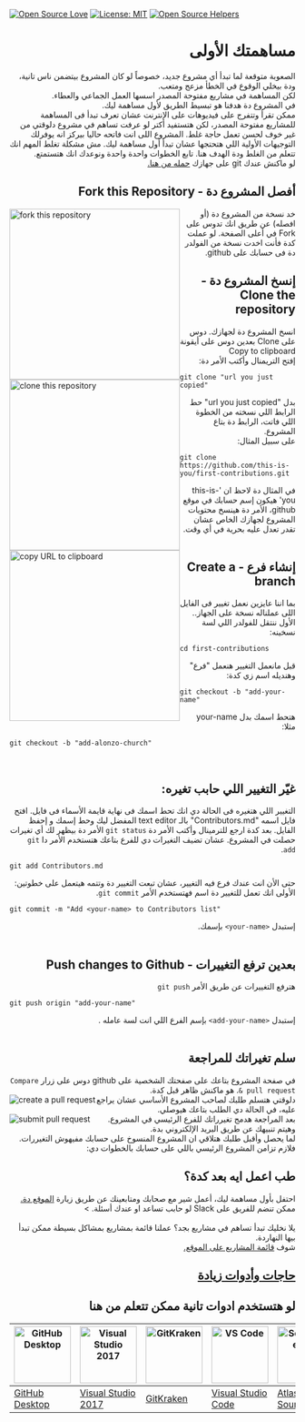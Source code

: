 [![Open Source Love](https://badges.frapsoft.com/os/v1/open-source.svg?v=103)](https://github.com/ellerbrock/open-source-badges/)
[![License: MIT](https://img.shields.io/badge/License-MIT-green.svg)](https://opensource.org/licenses/MIT)
[![Open Source Helpers](https://www.codetriage.com/roshanjossey/first-contributions/badges/users.svg)](https://www.codetriage.com/roshanjossey/first-contributions)
# <div dir="rtl">مساهمتك الأولى</div>

<div dir="rtl">
الصعوبة متوقعة لما تبدأ أي مشروع جديد، خصوصاً لو كان المشروع بيتضمن ناس تانية، ودة بيخلي الوقوع في الخطأ مزعج ومتعب.
<br>
لكن المساهمة في مشاريع مفتوحة المصدر اسسها العمل الجماعي والعطاء.
<br>
في المشروع دة هدفنا هو تبسيط الطريق لأول مساهمة ليك.
</div>

<div dir="rtl">
ممكن تقرأ وتتفرج على فيديوهات على الإنترنت عشان تعرف تبدأ فى المساهمة للمشاريع مفتوحة المصدر، لكن هتستفيد أكتر لو عرفت تساهم في مشروع دلوقتي من غير خوف لحسن تعمل حاجة غلط. المشروع اللى انت فاتحه حاليا بيركز انه يوفرلك التوجيهات الأولية اللي هتحتجها عشان تبدأ أول مساهمة ليك. مش مشكلة تغلط المهم انك تتعلم من الغلط ودة الهدف هنا. تابع الخطوات واحدة واحدة ونوعدك انك هتستمتع.
</div>


<div dir="rtl">
لو ماكنش عندك git على جهازك <a href="https://help.github.com/articles/set-up-git/">حمله من هنا.</a>
</div>

## <div dir="rtl"> أفصل المشروع دة - Fork this Repository </div>
<img style="float: left;" width="300" src="https://firstcontributions.github.io/assets/Readme/fork.png" alt="fork this repository" />
<div dir="rtl">
خد نسخة من المشروع دة (أو افصله) عن طريق انك تدوس على Fork في أعلى الصفحة.
لو عملت كدة فأنت اخدت نسخة من الفولدر دة فى حسابك على github.
</div>

## <div dir="rtl"> إنسخ المشروع دة - Clone the repository </div>

<img style="float: left;" width="300" src="https://firstcontributions.github.io/assets/Readme/clone.png" alt="clone this repository" />

<div dir="rtl">
انسخ المشروع دة لجهازك.
دوس على Clone بعدين دوس على أيقونة Copy to clipboard
</div>
<img style="float: left;" width="300" src="https://firstcontributions.github.io/assets/Readme/copy-to-clipboard.png" alt="copy URL to clipboard" />
<div dir="rtl">
إفتح التريمنال وأكتب الأمر دة:
</div>

```
git clone "url you just copied"
```

<div dir="rtl">بدل "url you just copied" حط الرابط اللي نسخته من الخطوة اللي فاتت، الرابط دة بتاع المشروع.</div>

<div dir="rtl">على سبيل المثال:</div>

```
git clone https://github.com/this-is-you/first-contributions.git
```

<div dir="rtl">
في المثال دة لاحظ ان 'this-is-you' هيكون إسم حسابك في موقع github، الأمر دة هينسخ محتويات المشروع لجهازك الخاص عشان تقدر تعدل عليه بحرية في أي وقت.
</div>
<br>

## <div dir="rtl">  إنشاء فرع - Create a branch </div>


<div dir="rtl"> بما اننا عايزين نعمل تغيير فى الفايل اللى عملناله نسخة على الجهاز.. الأول ننتقل للفولدر اللي لسة نسخينه: </div>

```
cd first-contributions
```

<div dir="rtl"> قبل مانعمل التغيير هنعمل "فرع" وهنديله اسم زي كدة: </div>

```
git checkout -b "add-your-name"
```

<div dir="rtl">هتحط اسمك بدل your-name</div>

<div dir="rtl">مثلا:</div>

```
git checkout -b "add-alonzo-church"
```

<br>

## <div dir="rtl">غيّر التغيير اللي حابب تغيره:</div></h2>

<div dir="rtl">
التغيير اللي هتغيره فى الحالة دي انك تحط اسمك فى نهاية قايمة الأسماء فى فايل. افتح فايل اسمه "Contributors.md" بالـ text editor المفضل ليك وحط إسمك و إحفظ الفايل.
بعد كدة ارجع للترمينال وأكتب الأمر دة <code>git status</code>  الأمر دة بيظهر لك أي تغيرات حصلت في المشروع.
عشان تضيف التغيرات دي للفرع بتاعك هتستخدم الأمر دا <code>git add</code>.
</div>

```
git add Contributors.md
```

<div dir="rtl">حتى الأن انت عندك فرع فيه التغيير، عشان تبعت التغيير دة وتتمه  هيتعمل على خطوتين: الأولى انك تعمل للتغيير دة اسم فهتستخدم الأمر <code>git commit</code>.</div>

```
git commit -m "Add <your-name> to Contributors list"
```

<div dir="rtl"> إستبدل <code>&#60;your-name&#62;</code> بإسمك. </div>
<br>

## <div dir="rtl"> بعدين ترفع التغييرات - Push changes to Github </div>

<div dir="rtl">هترفع التغييرات عن طريق الأمر <code>git push</code></div>

```
git push origin "add-your-name"
```

<div dir="rtl">إستبدل <code>&#60;add-your-name&#62;</code> بإسم الفرع اللي انت لسة عامله .</div>


<br>
<h2 id="سلم-تغيراتك-للمراجعة"><a name="سلم-تغيراتك-للمراجعة" href="#سلم-تغيراتك-للمراجعة"></a><div dir="rtl">سلم تغيراتك للمراجعة</div></h2>


<div dir="rtl">في صفحة المشروع بتاعك على صفحتك الشخصية على github دوس على زرار <code>Compare &amp; pull request</code>. هو ماكنش  ظاهر قبل كدة.</div>

<img style="float: left;" src="https://firstcontributions.github.io/assets/Readme/compare-and-pull.png" alt="create a pull request" />

<div dir="rtl">دلوقتي هتسلم طلبك لصاحب المشروع الأساسي عشان يراجع عليه، في الحالة دي الطلب بتاعك هيوصلي. </div>

<img style="float: left;" src="https://firstcontributions.github.io/assets/Readme/submit-pull-request.png" alt="submit pull request" />

<div dir="rtl">بعد المراجعة هدمج تغيرراتك للفرع الرئيسي في المشروع. وهيتم تنبيهك عن طريق البريد الإلكتروني بدة.</div>

<div dir="rtl">لما يحصل وأقبل طلبك هتلاقي ان المشروع المنسوخ على حسابك مفيهوش التغيررات. فلازم تزامن المشروع الرئيسي باللي على حسابك بالخطوات دي:</div>


## <div dir="rtl">طب اعمل ايه بعد كدة؟</div>

<div dir="rtl">
 احتفل بأول مساهمة ليك، أعمل شير مع صحابك ومتابعينك عن طريق زيارة <a href="https://firstcontributions.github.io/#social-share">الموقع دة. </a>
</div>

<div dir="rtl">ممكن تنضم للفريق على Slack لو حابب تساعد او عندك أسئلة. ></div>

<br>

<div dir="rtl">يلا نخليك تبدأ تساهم في مشاريع بجد؟ عملنا قائمة بمشاريع بمشاكل بسيطة ممكن تبدأ بيها النهاردة.</div>
<div dir="rtl">شوف <a href="https://firstcontributions.github.io/#project-list">قائمة المشاريع على الموقع. </a> </div>

## <div dir="rtl"><a href="../additional-material/additional-material.md">حاجات وأدوات زيادة</a></div>

## <div dir="rtl">لو هتستخدم ادوات تانية ممكن تتعلم من هنا</div>

| <a href="../gui-tool-tutorials/github-desktop-tutorial.md"><img alt="GitHub Desktop" src="https://desktop.github.com/images/desktop-icon.svg" width="100"></a> | <a href="../gui-tool-tutorials/github-windows-vs2017-tutorial.md"><img alt="Visual Studio 2017" src="https://upload.wikimedia.org/wikipedia/commons/c/cd/Visual_Studio_2017_Logo.svg" width="100"></a> | <a href="../gui-tool-tutorials/gitkraken-tutorial.md"><img alt="GitKraken" src="https://firstcontributions.github.io/assets/gui-tool-tutorials/gitkraken-tutorial/gk-icon.png" width="100"></a> | <a href="../gui-tool-tutorials/github-windows-vs-code-tutorial.md"><img alt="VS Code" src="https://upload.wikimedia.org/wikipedia/commons/1/1c/Visual_Studio_Code_1.35_icon.png" width=100></a> | <a href="../gui-tool-tutorials/sourcetree-macos-tutorial.md"><img alt="Sourcetree App" src="https://wac-cdn.atlassian.com/dam/jcr:81b15cde-be2e-4f4a-8af7-9436f4a1b431/Sourcetree-icon-blue.svg" width=100></a> | <a href="../gui-tool-tutorials/github-windows-intellij-tutorial.md"><img alt="IntelliJ IDEA" src="https://upload.wikimedia.org/wikipedia/commons/thumb/9/9c/IntelliJ_IDEA_Icon.svg/512px-IntelliJ_IDEA_Icon.svg.png" width=100></a> |
| --- | --- | --- | --- | --- | --- |
| [GitHub Desktop](../gui-tool-tutorials/github-desktop-tutorial.md) | [Visual Studio 2017](../gui-tool-tutorials/github-windows-vs2017-tutorial.md) | [GitKraken](../gui-tool-tutorials/gitkraken-tutorial.md) | [Visual Studio Code](../gui-tool-tutorials/github-windows-vs-code-tutorial.md) | [Atlassian Sourcetree](../gui-tool-tutorials/sourcetree-macos-tutorial.md) | [IntelliJ IDEA](../gui-tool-tutorials/github-windows-intellij-tutorial.md) |
